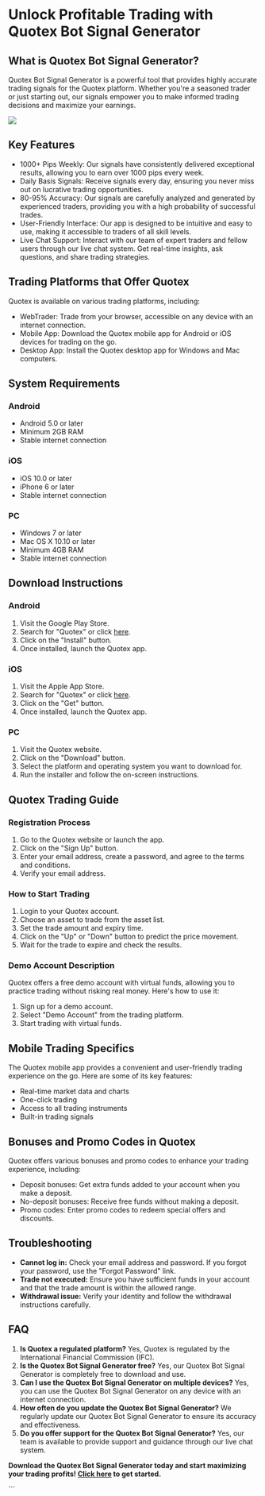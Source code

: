 # Unlock Profitable Trading with Quotex Bot Signal Generator

## What is Quotex Bot Signal Generator?

Quotex Bot Signal Generator is a powerful tool that provides highly
accurate trading signals for the Quotex platform. Whether you\'re a
seasoned trader or just starting out, our signals empower you to make
informed trading decisions and maximize your earnings.

[![](https://static.quotex.io/files/4_en/300_250.jpg)](https://traff.sbs/brokerqxlid)

## Key Features

-   1000+ Pips Weekly: Our signals have consistently delivered
    exceptional results, allowing you to earn over 1000 pips every week.
-   Daily Basis Signals: Receive signals every day, ensuring you never
    miss out on lucrative trading opportunities.
-   80-95% Accuracy: Our signals are carefully analyzed and generated by
    experienced traders, providing you with a high probability of
    successful trades.
-   User-Friendly Interface: Our app is designed to be intuitive and
    easy to use, making it accessible to traders of all skill levels.
-   Live Chat Support: Interact with our team of expert traders and
    fellow users through our live chat system. Get real-time insights,
    ask questions, and share trading strategies.

## Trading Platforms that Offer Quotex

Quotex is available on various trading platforms, including:

-   WebTrader: Trade from your browser, accessible on any device with an
    internet connection.
-   Mobile App: Download the Quotex mobile app for Android or iOS
    devices for trading on the go.
-   Desktop App: Install the Quotex desktop app for Windows and Mac
    computers.

## System Requirements

### Android

-   Android 5.0 or later
-   Minimum 2GB RAM
-   Stable internet connection

### iOS

-   iOS 10.0 or later
-   iPhone 6 or later
-   Stable internet connection

### PC

-   Windows 7 or later
-   Mac OS X 10.10 or later
-   Minimum 4GB RAM
-   Stable internet connection

## Download Instructions

### Android

1.  Visit the Google Play Store.
2.  Search for "Quotex" or click
    [here](\%22https://traff.sbs/brokerqxlid\%22).
3.  Click on the "Install" button.
4.  Once installed, launch the Quotex app.

### iOS

1.  Visit the Apple App Store.
2.  Search for "Quotex" or click
    [here](\%22https://traff.sbs/brokerqxlid\%22).
3.  Click on the "Get" button.
4.  Once installed, launch the Quotex app.

### PC

1.  Visit the Quotex website.
2.  Click on the "Download" button.
3.  Select the platform and operating system you want to download for.
4.  Run the installer and follow the on-screen instructions.

## Quotex Trading Guide

### Registration Process

1.  Go to the Quotex website or launch the app.
2.  Click on the "Sign Up" button.
3.  Enter your email address, create a password, and agree to the terms
    and conditions.
4.  Verify your email address.

### How to Start Trading

1.  Login to your Quotex account.
2.  Choose an asset to trade from the asset list.
3.  Set the trade amount and expiry time.
4.  Click on the "Up" or "Down" button to predict the price
    movement.
5.  Wait for the trade to expire and check the results.

### Demo Account Description

Quotex offers a free demo account with virtual funds, allowing you to
practice trading without risking real money. Here\'s how to use it:

1.  Sign up for a demo account.
2.  Select "Demo Account" from the trading platform.
3.  Start trading with virtual funds.

## Mobile Trading Specifics

The Quotex mobile app provides a convenient and user-friendly trading
experience on the go. Here are some of its key features:

-   Real-time market data and charts
-   One-click trading
-   Access to all trading instruments
-   Built-in trading signals

## Bonuses and Promo Codes in Quotex

Quotex offers various bonuses and promo codes to enhance your trading
experience, including:

-   Deposit bonuses: Get extra funds added to your account when you make
    a deposit.
-   No-deposit bonuses: Receive free funds without making a deposit.
-   Promo codes: Enter promo codes to redeem special offers and
    discounts.

## Troubleshooting

-   **Cannot log in:** Check your email address and password. If you
    forgot your password, use the "Forgot Password" link.
-   **Trade not executed:** Ensure you have sufficient funds in your
    account and that the trade amount is within the allowed range.
-   **Withdrawal issue:** Verify your identity and follow the withdrawal
    instructions carefully.

## FAQ

1.  **Is Quotex a regulated platform?** Yes, Quotex is regulated by the
    International Financial Commission (IFC).
2.  **Is the Quotex Bot Signal Generator free?** Yes, our Quotex Bot
    Signal Generator is completely free to download and use.
3.  **Can I use the Quotex Bot Signal Generator on multiple devices?**
    Yes, you can use the Quotex Bot Signal Generator on any device with
    an internet connection.
4.  **How often do you update the Quotex Bot Signal Generator?** We
    regularly update our Quotex Bot Signal Generator to ensure its
    accuracy and effectiveness.
5.  **Do you offer support for the Quotex Bot Signal Generator?** Yes,
    our team is available to provide support and guidance through our
    live chat system.

**Download the Quotex Bot Signal Generator today and start maximizing
your trading profits! [Click
here](\%22https://traff.sbs/brokerqxlid\%22) to get started.**

\`\`\`

